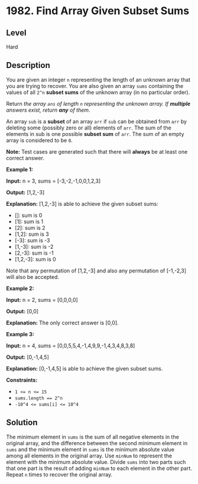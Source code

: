 # 1982. Find Array Given Subset Sums
## Level
Hard

## Description
You are given an integer `n` representing the length of an unknown array that you are trying to recover. You are also given an array `sums` containing the values of all `2^n` **subset sums** of the unknown array (in no particular order).

Return *the array `ans` of length `n` representing the unknown array. If **multiple** answers exist, return **any** of them*.

An array `sub` is a **subset** of an array `arr` if `sub` can be obtained from `arr` by deleting some (possibly zero or all) elements of `arr`. The sum of the elements in sub is one possible **subset sum** of `arr`. The sum of an empty array is considered to be `0`.

**Note:** Test cases are generated such that there will **always** be at least one correct answer.

**Example 1:**

**Input:** n = 3, sums = [-3,-2,-1,0,0,1,2,3]

**Output:** [1,2,-3]

**Explanation:** [1,2,-3] is able to achieve the given subset sums:
- []: sum is 0
- [1]: sum is 1
- [2]: sum is 2
- [1,2]: sum is 3
- [-3]: sum is -3
- [1,-3]: sum is -2
- [2,-3]: sum is -1
- [1,2,-3]: sum is 0

Note that any permutation of [1,2,-3] and also any permutation of [-1,-2,3] will also be accepted.

**Example 2:**

**Input:** n = 2, sums = [0,0,0,0]

**Output:** [0,0]

**Explanation:** The only correct answer is [0,0].

**Example 3:**

**Input:** n = 4, sums = [0,0,5,5,4,-1,4,9,9,-1,4,3,4,8,3,8]

**Output:** [0,-1,4,5]

**Explanation:** [0,-1,4,5] is able to achieve the given subset sums.

**Constraints:**

* `1 <= n <= 15`
* `sums.length == 2^n`
* `-10^4 <= sums[i] <= 10^4`

## Solution
The minimum element in `sums` is the sum of all negative elements in the original array, and the difference between the second minimum element in `sums` and the minimum element in `sums` is the minimum absolute value among all elements in the original array. Use `minNum` to represent the element with the minimum absolute value. Divide `sums` into two parts such that one part is the result of adding `minNum` to each element in the other part. Repeat `n` times to recover the original array.
